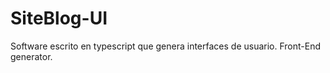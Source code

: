 # SiteBlog-UI
Software escrito en typescript que genera interfaces de usuario. Front-End generator.
